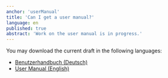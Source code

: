 ```yaml
---
anchor: 'userManual'
title: 'Can I get a user manual?'
language: en
published: true
abstract: 'Work on the user manual is in progress.'
---
```

You may download the current draft in the following languages:

* <a href="/resources/Cryptomator Benutzerhandbuch.pdf">Benutzerhandbuch (Deutsch)</a>
* <a href="/resources/Cryptomator User Manual.pdf">User Manual (English)</a>
